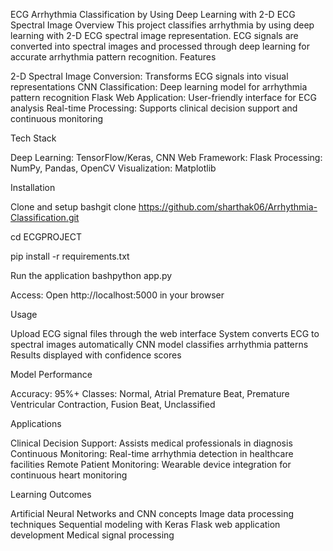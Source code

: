 ECG Arrhythmia Classification by Using Deep Learning with 2-D ECG Spectral Image
Overview
This project classifies arrhythmia by using deep learning with 2-D ECG spectral image representation. ECG signals are converted into spectral images and processed through deep learning for accurate arrhythmia pattern recognition.
Features

2-D Spectral Image Conversion: Transforms ECG signals into visual representations
CNN Classification: Deep learning model for arrhythmia pattern recognition
Flask Web Application: User-friendly interface for ECG analysis
Real-time Processing: Supports clinical decision support and continuous monitoring

Tech Stack

Deep Learning: TensorFlow/Keras, CNN
Web Framework: Flask
Processing: NumPy, Pandas, OpenCV
Visualization: Matplotlib

Installation

Clone and setup
bashgit clone https://github.com/sharthak06/Arrhythmia-Classification.git

cd ECGPROJECT

pip install -r requirements.txt

Run the application
bashpython app.py

Access: Open http://localhost:5000 in your browser

Usage

Upload ECG signal files through the web interface
System converts ECG to spectral images automatically
CNN model classifies arrhythmia patterns
Results displayed with confidence scores

Model Performance

Accuracy: 95%+
Classes: Normal, Atrial Premature Beat, Premature Ventricular Contraction, Fusion Beat, Unclassified

Applications

Clinical Decision Support: Assists medical professionals in diagnosis
Continuous Monitoring: Real-time arrhythmia detection in healthcare facilities
Remote Patient Monitoring: Wearable device integration for continuous heart monitoring

Learning Outcomes

Artificial Neural Networks and CNN concepts
Image data processing techniques
Sequential modeling with Keras
Flask web application development
Medical signal processing
